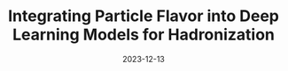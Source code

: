 ---
title: "Integrating Particle Flavor into Deep Learning Models for Hadronization"
date: 2023-12-13
venue: arXiv:2312.08453
link: https://inspirehep.net/literature/2737038
inspire_id: 2737038
authors: Jay Chan, Xiangyang Ju, Adam Kania,  et al.
bibtex: '@article{Chan:2023icm,\n archiveprefix = {arXiv},\n author = {Chan, Jay and Ju, Xiangyang and Kania, Adam and Nachman, Benjamin and Sangli, Vishnu and Siodmok, Andrzej},\n eprint = {2312.08453},\n month = {12},\n primaryclass = {hep-ph},\n title = {{Integrating Particle Flavor into Deep Learning Models for Hadronization}},\n year = {2023}\n}\n'
---